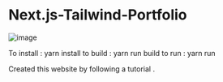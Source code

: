﻿# Next.js-Tailwind-Portfolio
![image](https://github.com/samuel-frankliln/Next.js-Tailwind-Portfolio/assets/44821150/e5232ed0-5cd4-4232-931b-e2c511a85756)



To install : yarn install
to build : yarn run build
to run : yarn run


Created this website by following a tutorial .
